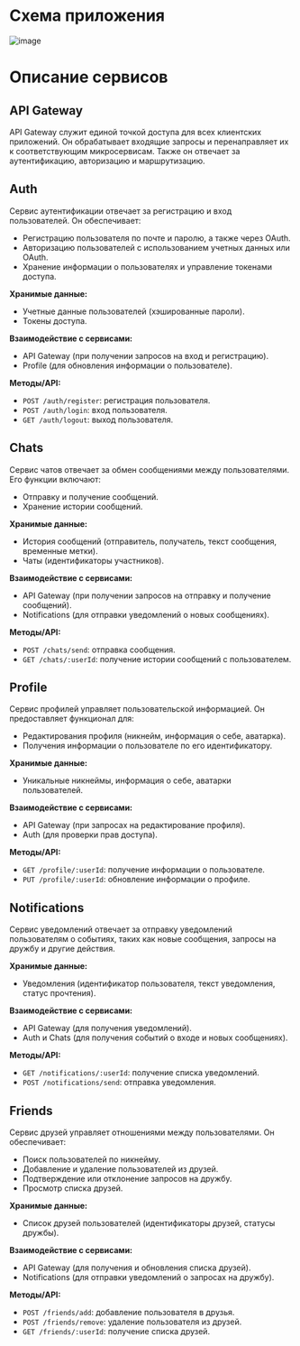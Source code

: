 # Схема приложения

![image](https://github.com/user-attachments/assets/ae797881-aaf6-41c9-bd4f-14c87c7e6c29)

# Описание сервисов

## API Gateway
API Gateway служит единой точкой доступа для всех клиентских приложений. Он обрабатывает входящие запросы и перенаправляет их к соответствующим микросервисам. Также он отвечает за аутентификацию, авторизацию и маршрутизацию.

## Auth
Сервис аутентификации отвечает за регистрацию и вход пользователей. Он обеспечивает:
- Регистрацию пользователя по почте и паролю, а также через OAuth.
- Авторизацию пользователей с использованием учетных данных или OAuth.
- Хранение информации о пользователях и управление токенами доступа.
  
**Хранимые данные:**
- Учетные данные пользователей (хэшированные пароли).
- Токены доступа.

**Взаимодействие с сервисами:**
- API Gateway (при получении запросов на вход и регистрацию).
- Profile (для обновления информации о пользователе).

**Методы/API:**
- `POST /auth/register`: регистрация пользователя.
- `POST /auth/login`: вход пользователя.
- `GET /auth/logout`: выход пользователя.

## Chats
Сервис чатов отвечает за обмен сообщениями между пользователями. Его функции включают:
- Отправку и получение сообщений.
- Хранение истории сообщений.

**Хранимые данные:**
- История сообщений (отправитель, получатель, текст сообщения, временные метки).
- Чаты (идентификаторы участников).

**Взаимодействие с сервисами:**
- API Gateway (при получении запросов на отправку и получение сообщений).
- Notifications (для отправки уведомлений о новых сообщениях).

**Методы/API:**
- `POST /chats/send`: отправка сообщения.
- `GET /chats/:userId`: получение истории сообщений с пользователем.

## Profile
Сервис профилей управляет пользовательской информацией. Он предоставляет функционал для:
- Редактирования профиля (никнейм, информация о себе, аватарка).
- Получения информации о пользователе по его идентификатору.

**Хранимые данные:**
- Уникальные никнеймы, информация о себе, аватарки пользователей.

**Взаимодействие с сервисами:**
- API Gateway (при запросах на редактирование профиля).
- Auth (для проверки прав доступа).

**Методы/API:**
- `GET /profile/:userId`: получение информации о пользователе.
- `PUT /profile/:userId`: обновление информации о профиле.

## Notifications
Сервис уведомлений отвечает за отправку уведомлений пользователям о событиях, таких как новые сообщения, запросы на дружбу и другие действия.

**Хранимые данные:**
- Уведомления (идентификатор пользователя, текст уведомления, статус прочтения).

**Взаимодействие с сервисами:**
- API Gateway (для получения уведомлений).
- Auth и Chats (для получения событий о входе и новых сообщениях).

**Методы/API:**
- `GET /notifications/:userId`: получение списка уведомлений.
- `POST /notifications/send`: отправка уведомления.

## Friends
Сервис друзей управляет отношениями между пользователями. Он обеспечивает:
- Поиск пользователей по никнейму.
- Добавление и удаление пользователей из друзей.
- Подтверждение или отклонение запросов на дружбу.
- Просмотр списка друзей.

**Хранимые данные:**
- Список друзей пользователей (идентификаторы друзей, статусы дружбы).

**Взаимодействие с сервисами:**
- API Gateway (для получения и обновления списка друзей).
- Notifications (для отправки уведомлений о запросах на дружбу).

**Методы/API:**
- `POST /friends/add`: добавление пользователя в друзья.
- `POST /friends/remove`: удаление пользователя из друзей.
- `GET /friends/:userId`: получение списка друзей.
